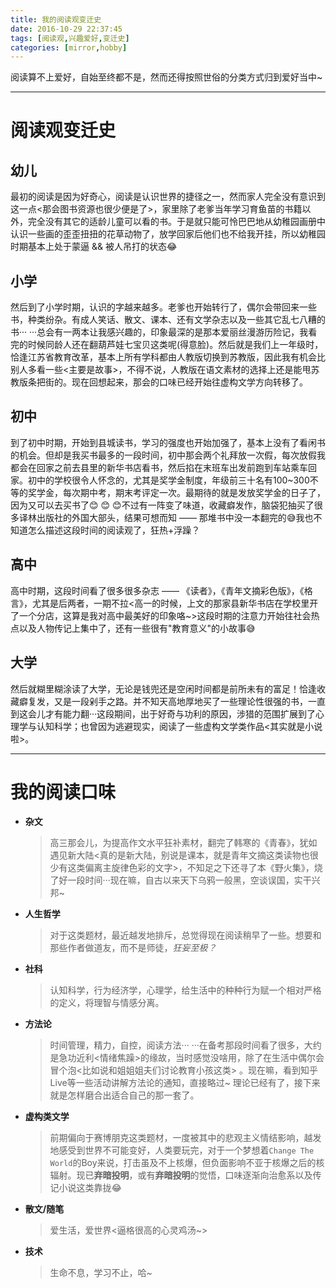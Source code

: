 ```yaml
---
title: 我的阅读观变迁史
date: 2016-10-29 22:37:45
tags: [阅读观,兴趣爱好,变迁史]
categories: [mirror,hobby]
---
```




阅读算不上爱好，自始至终都不是，然而还得按照世俗的分类方式归到爱好当中~

<!--more-->



---

# 阅读观变迁史

## 幼儿

最初的阅读是因为好奇心，阅读是认识世界的捷径之一，然而家人完全没有意识到这一点<那会图书资源也很少便是了>，家里除了老爹当年学习育鱼苗的书籍以外，完全没有其它的适龄儿童可以看的书。于是就只能可怜巴巴地从幼稚园画册中认识一些画的歪歪扭扭的花草动物了，放学回家后他们也不给我开挂，所以幼稚园时期基本上处于蒙逼 && 被人吊打的状态:joy:



## 小学

然后到了小学时期，认识的字越来越多。老爹也开始转行了，偶尔会带回来一些书，种类纷杂。有成人笑话、散文、课本、还有文学杂志以及一些其它乱七八糟的书··· ···总会有一两本让我感兴趣的，印象最深的是那本爱丽丝漫游历险记，我看完的时候同龄人还在翻葫芦娃七宝贝这类呢(得意脸)。然后就是我们上一年级时，恰逢江苏省教育改革，基本上所有学科都由人教版切换到苏教版，因此我有机会比别人多看一些<主要是故事>，不得不说，人教版在语文素材的选择上还是能甩苏教版条把街的。现在回想起来，那会的口味已经开始往虚构文学方向转移了。



## 初中

​到了初中时期，开始到县城读书，学习的强度也开始加强了，基本上没有了看闲书的机会。但却是我买书最多的一段时间，初中那会两个礼拜放一次假，每次放假我都会在回家之前去县里的新华书店看书，然后掐在末班车出发前跑到车站乘车回家。初中的学校很令人怀念的，尤其是奖学金制度，年级前三十名有100~300不等的奖学金，每次期中考，期末考评定一次。最期待的就是发放奖学金的日子了，因为又可以去买书了 ​:blush:​ ​:blush:​  ​:blush:​ 不过有一阵变了味道，收藏癖发作，脑袋犯抽买了很多译林出版社的外国大部头，结果可想而知 —— 那堆书中没一本翻完的​:sweat_smile:​ 我也不知道怎么描述这段时间的阅读观了，狂热+浮躁？



## 高中

高中时期，这段时间看了很多很多杂志 —— 《读者》，《青年文摘彩色版》，《格言》，尤其是后两者，一期不拉<高一的时候，上文的那家县新华书店在学校里开了一个分店，这算是我对高中最美好的印象咯~>这段时期的注意力开始往社会热点以及人物传记上集中了，还有一些很有"教育意义"的小故事​:sweat_smile:​



## 大学

然后就糊里糊涂读了大学，无论是钱兜还是空闲时间都是前所未有的富足！恰逢收藏癖复发，又是一段剁手之路。并不知天高地厚地买了一些理论性很强的书，一直到这会儿才有能力翻···这段期间，出于好奇与功利的原因，涉猎的范围扩展到了心理学与认知科学；也曾因为逃避现实，阅读了一些虚构文学类作品<其实就是小说啦>。

---



# 我的阅读口味

- **杂文**

  > 高三那会儿，为提高作文水平狂补素材，翻完了韩寒的《青春》，犹如遇见新大陆<真的是新大陆，别说是课本，就是青年文摘这类读物也很少有这类偏离主旋律色彩的文字>，不知足之下还寻了本《野火集》，烧了好一段时间···现在嘛，自古以来天下乌鸦一般黑，空谈误国，实干兴邦~

- **人生哲学**

  > 对于这类题材，最近越发地排斥，总觉得现在阅读稍早了一些。想要和那些作者做道友，而不是师徒，_狂妄至极？_

- **社科**

  > 认知科学，行为经济学，心理学，给生活中的种种行为赋一个相对严格的定义，将理智与情感分离。

- **方法论**

  > 时间管理，精力，自控，阅读方法··· ···在备考那段时间看了很多，大约是急功近利<情绪焦躁>的缘故，当时感觉没啥用，除了在生活中偶尔会冒个泡<比如说和姐姐姐夫们讨论教育小孩这类> 。现在嘛，看到知乎Live等一些活动讲解方法论的通知，直接略过~ 理论已经有了，接下来就是怎样磨合出适合自己的那一套了。

- **虚构类文学**

  > 前期偏向于赛博朋克这类题材，一度被其中的悲观主义情结影响，越发地感受到世界不可能变好，人类要玩完，对于一个梦想着`Change The World`的Boy来说，打击虽及不上核爆，但负面影响不亚于核爆之后的核辐射。现已**弃暗投明**，或有**弃暗投明**的觉悟，口味逐渐向治愈系以及传记小说这类靠拢:joy:

- **散文/随笔**

  > 爱生活，爱世界<逼格很高的心灵鸡汤~>

- **技术**

  > 生命不息，学习不止，哈~


